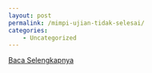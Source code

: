 ```yaml
---
layout: post
permalink: /mimpi-ujian-tidak-selesai/
categories:
    - Uncategorized
---
```


[Baca Selengkapnya](/02)